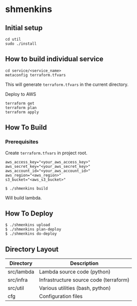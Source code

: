 # shmenkins

## Initial setup

```
cd util
sudo ./install
```

## How to build individual service

```
cd service/<service_name>
metaconfig terraform.tfvars
```
This will generate `terraform.tfvars` in the current directory.

Deploy to AWS
```
terraform get
terraform plan
terraform apply
```

## How To Build
### Prerequisites
Create `terraform.tfvars` in project root.
```
aws_access_key="<your_aws_access_key>"
aws_secret_key="<your_aws_secret_key>"
aws_account_id="<your_aws_account_id>"
aws_region="<aws_region>"
s3_bucket="<aws_s3_bucket>"
```

```
$ ./shmenkins build
```
Will build lambda.

## How To Deploy

```
$ ./shmenkins upload
$ ./shmenkins plan-deploy
$ ./shmenkins do-deploy
```

## Directory Layout

Directory | Description
----------|----------------
src/lambda | Lambda source code (python)
src/infra | Infrastructure source code (terraform)
src/util | Various utilities (bash, python)
cfg | Configuration files
